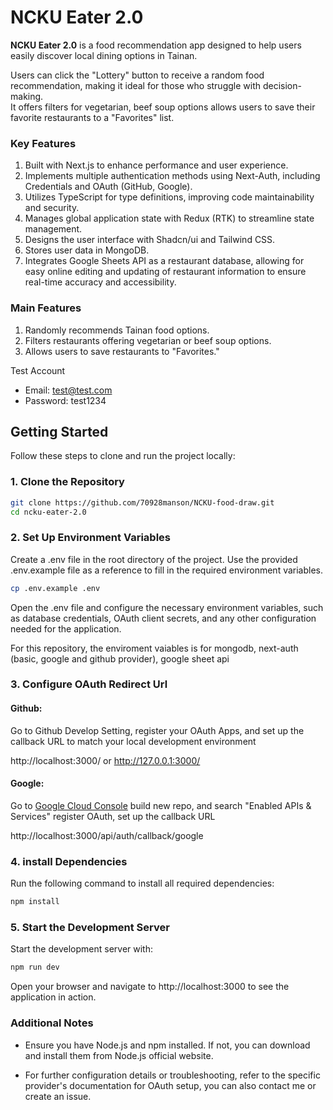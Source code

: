 # NCKU Eater 2.0

**NCKU Eater 2.0** is a food recommendation app designed to help users easily discover local dining options in Tainan.

Users can click the "Lottery" button to receive a random food recommendation, making it ideal for those who struggle with decision-making.  
It offers filters for vegetarian, beef soup options allows users to save their favorite restaurants to a "Favorites" list.  

### Key Features
1. Built with Next.js to enhance performance and user experience.
2. Implements multiple authentication methods using Next-Auth, including Credentials and OAuth (GitHub, Google).
3. Utilizes TypeScript for type definitions, improving code maintainability and security.
4. Manages global application state with Redux (RTK) to streamline state management.
5. Designs the user interface with Shadcn/ui and Tailwind CSS.
6. Stores user data in MongoDB. 
7. Integrates Google Sheets API as a restaurant database, allowing for easy online editing and updating of restaurant information to ensure real-time accuracy and accessibility.


### Main Features

1. Randomly recommends Tainan food options.
2. Filters restaurants offering vegetarian or beef soup options.
3. Allows users to save restaurants to "Favorites."


Test Account

- Email: test@test.com
- Password: test1234


## Getting Started

Follow these steps to clone and run the project locally:

### 1. Clone the Repository

```bash
git clone https://github.com/70928manson/NCKU-food-draw.git
cd ncku-eater-2.0
```

### 2. Set Up Environment Variables

Create a .env file in the root directory of the project. Use the provided .env.example file as a reference to fill in the required environment variables.


```bash
cp .env.example .env
```

Open the .env file and configure the necessary environment variables, such as database credentials, OAuth client secrets, and any other configuration needed for the application.

For this repository, the enviroment vaiables is for mongodb, next-auth (basic, google and github provider), google sheet api 

### 3. Configure OAuth Redirect Url

#### Github:  
Go to Github Develop Setting, register your OAuth Apps, and set up the callback URL to match your local development environment
  
http://localhost:3000/ or http://127.0.0.1:3000/


#### Google:  

Go to [Google Cloud Console](https://cloud.google.com/cloud-console?hl=zh-tw) build new repo, and search "Enabled APIs & Services" register OAuth,  set up the callback URL

http://localhost:3000/api/auth/callback/google

### 4. install Dependencies

Run the following command to install all required dependencies:

```bash
npm install
```

### 5. Start the Development Server

Start the development server with:

```bash
npm run dev
```

Open your browser and navigate to http://localhost:3000 to see the application in action.


### Additional Notes

- Ensure you have Node.js and npm installed. If not, you can download and install them from Node.js official website.

- For further configuration details or troubleshooting, refer to the specific provider's documentation for OAuth setup, you can also contact me or create an issue.
